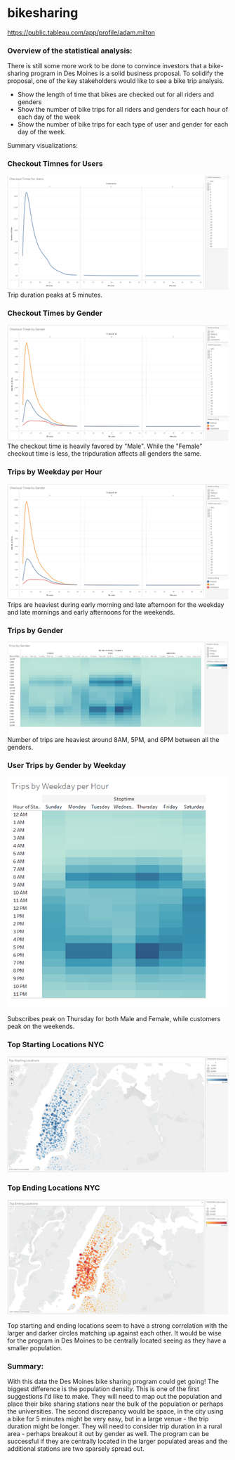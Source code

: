 # bikesharing
https://public.tableau.com/app/profile/adam.milton

### Overview of the statistical analysis:

There is still some more work to be done to convince investors that a bike-sharing program in Des Moines is a solid business proposal. To solidify the proposal, one of the key stakeholders would like to see a bike trip analysis.
- Show the length of time that bikes are checked out for all riders and genders
- Show the number of bike trips for all riders and genders for each hour of each day of the week
- Show the number of bike trips for each type of user and gender for each day of the week.

Summary visualizations:

### Checkout Timnes for Users
![](https://github.com/akmilton11/bikesharing/blob/main/Images/Checkout_Times_for_Users.PNG)
Trip duration peaks at 5 minutes.

### Checkout Times by Gender
![](https://github.com/akmilton11/bikesharing/blob/main/Images/Checkout_Times_by_Gender.PNG)
The checkout time is heavily favored by "Male". While the "Female" checkout time is less, the tripduration affects all genders the same.

### Trips by Weekday per Hour
![](https://github.com/akmilton11/bikesharing/blob/main/Images/Checkout_Times_by_Gender.PNG)
Trips are heaviest during early morning and late afternoon for the weekday and late mornings and early afternoons for the weekends. 

### Trips by Gender
![](https://github.com/akmilton11/bikesharing/blob/main/Images/Trips_by_Gender.PNG)
Number of trips are heaviest around 8AM, 5PM, and 6PM between all the genders.

### User Trips by Gender by Weekday
![](https://github.com/akmilton11/bikesharing/blob/main/Images/Trips_by_Weekday_per_Hour.PNG)

Subscribes peak on Thursday for both Male and Female, while customers peak on the weekends.

### Top Starting Locations NYC
![](https://github.com/akmilton11/bikesharing/blob/main/Images/Top_Starting_Locations.PNG)
### Top Ending Locations NYC
![](https://github.com/akmilton11/bikesharing/blob/main/Images/Top_Ending_Locations.PNG)

Top starting and ending locations seem to have a strong correlation with the larger and darker circles matching up against each other. It would be wise for the program in Des Moines to be centrally located seeing as they have a smaller population.

### Summary:
With this data the Des Moines bike sharing program could get going! The biggest difference is the population density. This is one of the first suggestions I'd like to make. They will need to map out the population and place their bike sharing stations near the bulk of the population or perhaps the universities. The second discrepancy would be space, in the city using a bike for 5 minutes might be very easy, but in a large venue - the trip duration might be longer. They will need to consider trip duration in a rural area - perhaps breakout it out by gender as well. The program can be successful if they are centrally located in the larger populated areas and the additional stations are two sparsely spread out.

